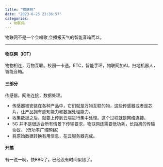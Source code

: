 ```yaml
---
title: "物联网"
date: "2023-6-25 23:36:57"
categories:
  - 物联网
---
```


物联网不是一个会唱歌,会播报天气的智能音箱而以。

---

#### 物联网（IOT）

物物相连，万物互联。校园一卡通，ETC，智能手环，物联网加AI，扫地机器人，智能音箱。


#### 三部分

传感器，网络连接，数据处理。
- 传感器被安装在各种产品中，它们就是万物互联的物，这些传感器或者是芯片，让产品拥有感知能力和数据处理能力。
- 收集数据之后，就要上传到云端进行集中处理。这个过程就是网络连接。
- 5G 并不是很适合所有情景下传输要求，物联网还需要低功耗，长距离的传输协议。（低功率广域网络）
- 将原始数据转换有用信息，在云服务器完成。

#### 开搞

有一说一啊，快BBQ了。已经没有时间似错了。


